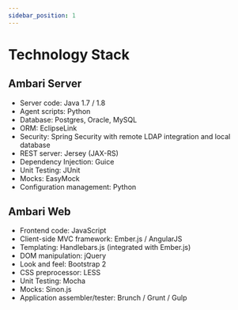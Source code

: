 ```yaml
---
sidebar_position: 1
---
```


# Technology Stack

## Ambari Server

- Server code: Java 1.7 / 1.8
- Agent scripts: Python
- Database: Postgres, Oracle, MySQL
- ORM: EclipseLink
- Security: Spring Security with remote LDAP integration and local database
- REST server: Jersey (JAX-RS)
- Dependency Injection: Guice
- Unit Testing: JUnit
- Mocks: EasyMock
- Configuration management: Python

## Ambari Web

- Frontend code: JavaScript
- Client-side MVC framework: Ember.js / AngularJS
- Templating: Handlebars.js (integrated with Ember.js)
- DOM manipulation: jQuery
- Look and feel: Bootstrap 2
- CSS preprocessor: LESS
- Unit Testing: Mocha
- Mocks: Sinon.js
- Application assembler/tester: Brunch / Grunt / Gulp

